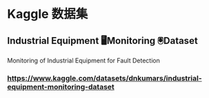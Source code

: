 # Kaggle 数据集

## Industrial Equipment 🖥️Monitoring 🖲️Dataset
Monitoring of Industrial Equipment for Fault Detection

### https://www.kaggle.com/datasets/dnkumars/industrial-equipment-monitoring-dataset